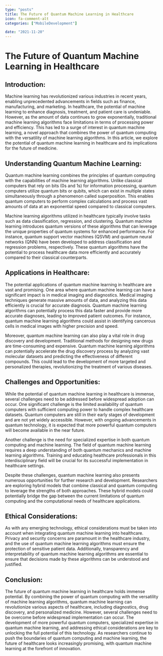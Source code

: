 ```yaml
---
type: "posts"
title: The Future of Quantum Machine Learning in Healthcare
icon: fa-comment-alt
categories: ["MobileDevelopment"]

date: "2021-11-20"
---
```




# The Future of Quantum Machine Learning in Healthcare

## Introduction:
Machine learning has revolutionized various industries in recent years, enabling unprecedented advancements in fields such as finance, manufacturing, and marketing. In healthcare, the potential of machine learning to enhance diagnosis, treatment, and patient care is undeniable. However, as the amount of data continues to grow exponentially, traditional machine learning algorithms face limitations in terms of processing power and efficiency. This has led to a surge of interest in quantum machine learning, a novel approach that combines the power of quantum computing with the versatility of machine learning algorithms. In this article, we explore the potential of quantum machine learning in healthcare and its implications for the future of medicine.

## Understanding Quantum Machine Learning:
Quantum machine learning combines the principles of quantum computing with the capabilities of machine learning algorithms. Unlike classical computers that rely on bits (0s and 1s) for information processing, quantum computers utilize quantum bits or qubits, which can exist in multiple states simultaneously through a phenomenon called superposition. This enables quantum computers to perform complex calculations and process vast amounts of data at an exponential speed compared to classical computers.

Machine learning algorithms utilized in healthcare typically involve tasks such as data classification, regression, and clustering. Quantum machine learning introduces quantum versions of these algorithms that can leverage the unique properties of quantum systems for enhanced performance. For instance, quantum support vector machines (QSVM) and quantum neural networks (QNN) have been developed to address classification and regression problems, respectively. These quantum algorithms have the potential to process healthcare data more efficiently and accurately compared to their classical counterparts.

## Applications in Healthcare:
The potential applications of quantum machine learning in healthcare are vast and promising. One area where quantum machine learning can have a significant impact is in medical imaging and diagnostics. Medical imaging techniques generate massive amounts of data, and analyzing this data efficiently is crucial for accurate diagnosis. Quantum machine learning algorithms can potentially process this data faster and provide more accurate diagnoses, leading to improved patient outcomes. For instance, quantum machine learning algorithms could assist in identifying cancerous cells in medical images with higher precision and speed.

Moreover, quantum machine learning can also play a vital role in drug discovery and development. Traditional methods for designing new drugs are time-consuming and expensive. Quantum machine learning algorithms can potentially accelerate the drug discovery process by analyzing vast molecular datasets and predicting the effectiveness of different compounds. This could lead to the development of more targeted and personalized therapies, revolutionizing the treatment of various diseases.

## Challenges and Opportunities:
While the potential of quantum machine learning in healthcare is immense, several challenges need to be addressed before widespread adoption can occur. One significant challenge is the limited availability of quantum computers with sufficient computing power to handle complex healthcare datasets. Quantum computers are still in their early stages of development and are not yet widely accessible. However, with ongoing advancements in quantum technology, it is expected that more powerful quantum computers will become available in the near future.

Another challenge is the need for specialized expertise in both quantum computing and machine learning. The field of quantum machine learning requires a deep understanding of both quantum mechanics and machine learning algorithms. Training and educating healthcare professionals in this interdisciplinary field will be crucial for its successful implementation in healthcare settings.

Despite these challenges, quantum machine learning also presents numerous opportunities for further research and development. Researchers are exploring hybrid models that combine classical and quantum computing to leverage the strengths of both approaches. These hybrid models could potentially bridge the gap between the current limitations of quantum computing and the computational needs of healthcare applications.

## Ethical Considerations:
As with any emerging technology, ethical considerations must be taken into account when integrating quantum machine learning into healthcare. Privacy and security concerns are paramount in the healthcare industry, and the use of quantum machine learning algorithms must ensure the protection of sensitive patient data. Additionally, transparency and interpretability of quantum machine learning algorithms are essential to ensure that decisions made by these algorithms can be understood and justified.

## Conclusion:
The future of quantum machine learning in healthcare holds immense potential. By combining the power of quantum computing with the versatility of machine learning algorithms, quantum machine learning can revolutionize various aspects of healthcare, including diagnostics, drug discovery, and personalized medicine. However, several challenges need to be overcome before widespread implementation can occur. The development of more powerful quantum computers, specialized expertise in quantum machine learning, and addressing ethical considerations are key to unlocking the full potential of this technology. As researchers continue to push the boundaries of quantum computing and machine learning, the future of healthcare looks increasingly promising, with quantum machine learning at the forefront of innovation.
